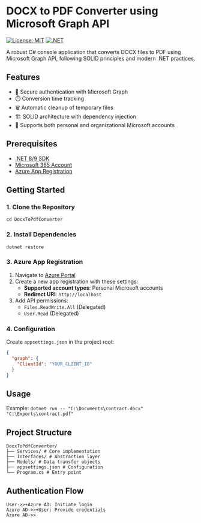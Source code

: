 # DOCX to PDF Converter using Microsoft Graph API

[![License: MIT](https://img.shields.io/badge/License-MIT-yellow.svg)](https://opensource.org/licenses/MIT)
[![.NET](https://github.com/yourusername/DocxToPdfConverter/actions/workflows/dotnet.yml/badge.svg)](https://github.com/yourusername/DocxToPdfConverter/actions/workflows/dotnet.yml)

A robust C# console application that converts DOCX files to PDF using Microsoft Graph API, following SOLID principles and modern .NET practices.

## Features

- 🔐 Secure authentication with Microsoft Graph
- ⏱️ Conversion time tracking
- 🗑️ Automatic cleanup of temporary files
- 🏗️ SOLID architecture with dependency injection
- 📁 Supports both personal and organizational Microsoft accounts

## Prerequisites

- [.NET 8/9 SDK](https://dotnet.microsoft.com/download)
- [Microsoft 365 Account](https://www.microsoft.com/microsoft-365)
- [Azure App Registration](https://portal.azure.com/)

## Getting Started

### 1. Clone the Repository
```git clone https://github.com/yourusername/DocxToPdfConverter.git
cd DocxToPdfConverter
```

### 2. Install Dependencies
```
dotnet restore
```

### 3. Azure App Registration
1. Navigate to [Azure Portal](https://portal.azure.com/)
2. Create a new app registration with these settings:
   - **Supported account types**: Personal Microsoft accounts
   - **Redirect URI**: `http://localhost`
3. Add API permissions:
   - `Files.ReadWrite.All` (Delegated)
   - `User.Read` (Delegated)

### 4. Configuration
Create `appsettings.json` in the project root:
```json
{
  "graph": {
    "ClientId": "YOUR_CLIENT_ID"
  }
}
```

## Usage

Example:
`dotnet run -- "C:\Documents\contract.docx" "C:\Exports\contract.pdf"`

## Project Structure
```
DocxToPdfConverter/
├── Services/ # Core implementation
├── Interfaces/ # Abstraction layer
├── Models/ # Data transfer objects
├── appsettings.json # Configuration
└── Program.cs # Entry point
```

## Authentication Flow
```sequenceDiagram
User->>+Azure AD: Initiate login
Azure AD->>+User: Provide credentials
Azure AD->>
```
